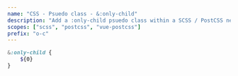 ```yaml
---
name: "CSS - Psuedo class - &:only-child"
description: "Add a :only-child psuedo class within a SCSS / PostCSS nested selector"
scopes: ["scss", "postcss", "vue-postcss"]
prefix: "o-c"
---
```


```scss
&:only-child {
	${0}
}
```
